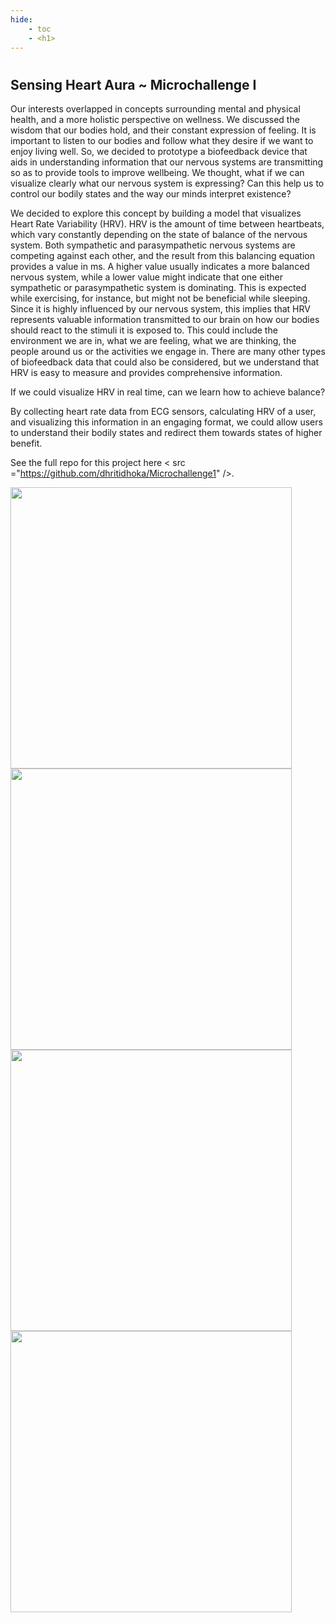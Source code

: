 ```yaml
---
hide:
    - toc
    - <h1>
---
```

#
## Sensing Heart Aura ~ Microchallenge I


Our interests overlapped in concepts surrounding mental and physical health, and a more holistic perspective on wellness. We discussed the wisdom that our bodies hold, and their constant expression of feeling. It is important to listen to our bodies and follow what they desire if we want to enjoy living well. So, we decided to prototype a biofeedback device that aids in understanding information that our nervous systems are transmitting so as to provide tools to improve wellbeing. We thought, what if we can visualize clearly what our nervous system is expressing? Can this help us to control our bodily states and the way our minds interpret existence?

We decided to explore this concept by building a model that visualizes Heart Rate Variability (HRV). HRV is the amount of time between heartbeats, which vary constantly depending on the state of balance of the nervous system. Both sympathetic and parasympathetic nervous systems are competing against each other, and the result from this balancing equation provides a value in ms. A higher value usually indicates a more balanced nervous system, while a lower value might indicate that one either sympathetic or parasympathetic system is dominating. This is expected while exercising, for instance, but might not be beneficial while sleeping. Since it is highly influenced by our nervous system, this implies that HRV represents valuable information transmitted to our brain on how our bodies should react to the stimuli it is exposed to. This could include the environment we are in, what we are feeling, what we are thinking, the people around us or the activities we engage in. There are many other types of biofeedback data that could also be considered, but we understand that HRV is easy to measure and provides comprehensive information.

If we could visualize HRV in real time, can we learn how to achieve balance?

By collecting heart rate data from ECG sensors, calculating HRV of a user, and visualizing this information in an engaging format, we could allow users to understand their bodily states and redirect them towards states of higher benefit.

See the full repo for this project here < src ="https://github.com/dhritidhoka/Microchallenge1" />.


<img src="https://antonioheinemann.github.io/MDEF/images/MT02/heart1.png" width="450" />

<img src="https://antonioheinemann.github.io/MDEF/images/MT02/heart2.png" width="450" />

<img src="https://antonioheinemann.github.io/MDEF/images/MT02/heart3.png" width="450" />

<img src="https://antonioheinemann.github.io/MDEF/images/MT02/heart4.png" width="450" />
